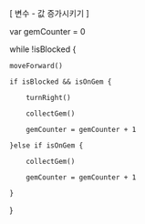 [ 변수 - 값 증가시키기 ]

var gemCounter = 0

while !isBlocked {

    moveForward()
    
    if isBlocked && isOnGem {
    
        turnRight()
        
        collectGem()
        
        gemCounter = gemCounter + 1
        
    }else if isOnGem {
    
        collectGem()
        
        gemCounter = gemCounter + 1
        
    }
    
}
